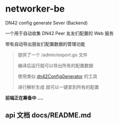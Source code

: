 # networker-be

DN42 config generate Sever (Backend) 

一个用于自动收集 DN42 Peer 友友们配置的 Web 服务

带有自动导出朋友们配置数据的管理功能 

> 提供了一个 /admin/export.go 文件 
> 
> 编译后运行就可以导出所有的配置数据
> 
> 使用类似 [dn42ConfigGenerator](https://github.com/Esonhugh/dn42ConfigGenerator) 的工具
>
> 进行解析生成 就可以一键拿到所有的配置

**前端正在筹备中 ....**

## api 文档 docs/README.md